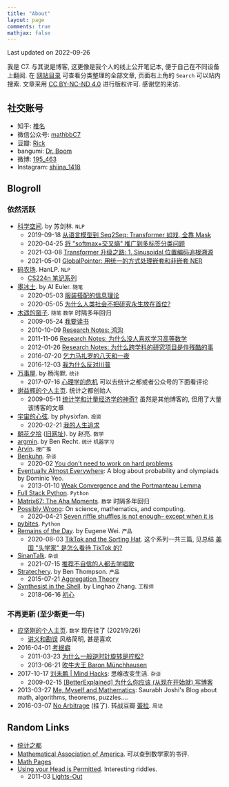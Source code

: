 ```yaml
---
title: "About"
layout: page
comments: true
mathjax: false
---
```


Last updated on 2022-09-26

我是 C7. 与其说是博客, 这更像是我个人的线上公开笔记本, 便于自己在不同设备上翻阅. 在 [网站目录](https://shiina18.github.io/sitemap/) 可查看分类整理的全部文章, 页面右上角的 `Search` 可以站内搜索. 文章采用 [CC BY-NC-ND 4.0](https://creativecommons.org/licenses/by-nc-nd/4.0/deed.zh) 进行版权许可. 感谢您的来访.

## 社交账号

- 知乎: [椎名](https://www.zhihu.com/people/ji-hua-yuan-39)
- 微信公众号: [mathbbC7](http://mp.weixin.qq.com/mp/homepage?__biz=MzIyNzU0MTMyNw==&hid=1&sn=01521bfc9313f0f1275dc3cfe754069c#wechat_redirect)
- 豆瓣: [Rick](https://www.douban.com/people/171432596/)
- bangumi: [Dr. Boom](https://bgm.tv/user/388505)
- 微博: [195_463](https://weibo.com/p/1005053891982912/home?profile_ftype=1&is_all=1#_0)
- Instagram: [shiina_1418](https://www.instagram.com/shiina_1418/)

## Blogroll

### 依然活跃

- [科学空间](https://kexue.fm/). by 苏剑林. `NLP`
    - 2019-09-18 [从语言模型到 Seq2Seq: Transformer 如戏, 全靠 Mask](https://kexue.fm/archives/6933)
    - 2020-04-25 [将 "softmax+交叉熵" 推广到多标签分类问题](https://kexue.fm/archives/7359)
    - 2021-03-08 [Transformer 升级之路: 1. Sinusoidal 位置编码追根溯源](https://kexue.fm/archives/8231)
    - 2021-05-01 [GlobalPointer: 用统一的方式处理嵌套和非嵌套 NER](https://kexue.fm/archives/8373)
- [码农场](https://www.hankcs.com/). HanLP. `NLP`
    - [CS224n 笔记系列](https://www.hankcs.com/tag/cs224n/)
- [墨冰土](https://www.mobingtu.com/). by AI Euler. `随笔`
    - 2020-05-03 [服装搭配的信息理论](https://www.mobingtu.com/服装搭配的信息理论/)
    - 2020-05-05 [为什么人类社会不把研究永生放在首位?](https://www.mobingtu.com/为什么人类社会不把研究永生技术放在第一位？/)
- [木遥的窗子](http://blog.farmostwood.net/). `随笔` `数学` 时隔多年回归
    - 2009-05-24 [我要读书](http://blog.farmostwood.net/398.html)
    - 2010-10-09 [Research Notes: 鸿沟](http://blog.farmostwood.net/495.html)
    - 2011-11-06 [Research Notes: 为什么没人喜欢学习高等数学](http://blog.farmostwood.net/623.html)
    - 2012-01-26 [Research Notes: 为什么跨学科的研究项目是件残酷的事](http://blog.farmostwood.net/643.html)
    - 2016-07-20 [乞力马扎罗的八天和一夜](http://blog.farmostwood.net/830.html)
    - 2016-12-03 [我为什么反对川普](http://blog.farmostwood.net/837.html)
- [万事屋](https://tcya.xyz/). by 杨洵默. `统计`
    - 2017-07-16 [心理学的危机](https://tcya.xyz/2017/07/16/p_value.html) 可以去统计之都或者公众号的下面看评论
- [谢益辉的个人主页](https://yihui.org/). 统计之都创始人
    - 2009-05-11 [统计学和计量经济学的神奇?](http://www.loyhome.com/统计学和计量经济学的神奇？) 虽然是其他博客的, 但用了大量该博客的文章
- [宇宙的心弦](https://www.physixfan.com/). by physixfan. `投资`
    - 2020-02-21 [我的人生追求](https://www.physixfan.com/woderenshengzhuiqiu/)
- [朝花夕拾](https://neozhaoliang-github-io.vercel.app/) ([旧网址](http://pywonderland.com/)). by 赵亮. `数学`
- [argmin](http://www.argmin.net/). by Ben Recht. `统计` `机器学习`
- [Arvin](http://www.arvinzyy.cn/). `搜广推`
- [Benkuhn](https://www.benkuhn.net/). `杂谈`
    - 2020-02 [You don't need to work on hard problems](https://www.benkuhn.net/hard/)
- [Eventually Almost Everywhere](https://eventuallyalmosteverywhere.wordpress.com/): A blog about probability and olympiads by Dominic Yeo. 
    - 2013-01-10 [Weak Convergence and the Portmanteau Lemma](https://eventuallyalmosteverywhere.wordpress.com/2013/01/10/weak-convergence-and-the-portmanteau-lemma/)
- [Full Stack Python](https://www.fullstackpython.com/). `Python`
- [Matrix67: The Aha Moments](http://www.matrix67.com/blog). `数学` 时隔多年回归
- [Possibly Wrong](https://possiblywrong.wordpress.com/): On science, mathematics, and computing.
    - 2020-04-21 [Seven riffle shuffles is not enough– except when it is](https://possiblywrong.wordpress.com/2020/04/21/seven-riffle-shuffles-is-not-enough-except-when-it-is/)
- [pybites](https://pybit.es/). `Python`
- [Remains of the Day](https://www.eugenewei.com/). by Eugene Wei. `产品`
    - 2020-08-03 [TikTok and the Sorting Hat](https://www.eugenewei.com/blog/2020/8/3/tiktok-and-the-sorting-hat). 这个系列一共三篇, 见总结 [美国 "头学家" 是怎么看待 TikTok 的?](http://www.woshipm.com/it/4397019.html)
- [SinanTalk](https://sinantang.github.io/). `杂谈`
    - 2021-07-15 [推荐不自信的人都去学唱歌](https://sinantang.github.io/others/2021/07/15/singing/)
- [Stratechery](https://stratechery.com/). by Ben Thompson. `产品`
    - 2015-07-21 [Aggregation Theory](https://stratechery.com/2015/aggregation-theory/)
- [Synthesist in the Shell](https://linghao.io/). by Linghao Zhang. `工程师`
    - 2018-06-16 [初心](https://linghao.io/notes/stay-gold)

### 不再更新 (至少断更一年)

- [应坚刚的个人主页](http://homepage.fudan.edu.cn/jgying/). `数学` 现在挂了 (2021/9/26)
    - [讲义和勘误](http://homepage.fudan.edu.cn/jgying/resources/) 风格简明, 甚是喜欢
- 2016-04-01 [考据癖](http://localhost-8080.com/)
    - 2011-03-23 [为什么一般逆时针旋转是拧松?](http://localhost-8080.com/2011/03/why-counterclockwise-open/)
    - 2013-06-21 [吹牛大王 Baron Münchhausen](http://localhost-8080.com/2013/06/baron-munchhausen-the-tall-tale-teller/)
- 2017-10-17 [刘未鹏 \| Mind Hacks](http://mindhacks.cn/): 思维改变生活. `杂谈`
    - 2009-02-15 [[BetterExplained] 为什么你应该 (从现在开始就) 写博客](http://mindhacks.cn/2009/02/15/why-you-should-start-blogging-now/)
- 2013-03-27 [Me, Myself and Mathematics](https://sbjoshi.wordpress.com/): Saurabh Joshi's Blog about math, algorithms, theorems, puzzles….
- 2016-03-07 [No Arbitrage](http://www.sweet-layla.com/) (挂了). 转战豆瓣 [蕾拉](https://www.douban.com/people/sweetlayla/notes). `周记`

## Random Links

- [统计之都](https://cosx.org/)
- [Mathematical Association of America](https://www.maa.org/). 可以查到数学家的书评.
- [Math Pages](https://mathpages.com/)
- [Using your Head is Permitted](https://www.brand.site.co.il/riddles/usingyourhead.html). Interesting riddles.
    - 2011-03 [Lights-Out](https://www.brand.site.co.il/riddles/201103q.html)